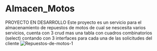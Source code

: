 # Almacen_Motos
PROYECTO EN DESARROLLO 
Este proyecto es un servicio para el almacenamiento de repuestos de motos de cual se nescesita varios servicios, cuenta con 
3 crud mas una tabla con cuadros combinatorios (select)
contando con 3 interfaces para cada una de las solicitudes del cliente ![Repuestos-de-motos-1](https://github.com/user-attachments/assets/f540448c-a04e-409d-be79-8e055bf675fb)
